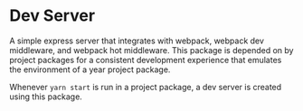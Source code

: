 # Dev Server

A simple express server that integrates with webpack, webpack dev middleware, and webpack hot middleware. This package
is depended on by project packages for a consistent development experience that emulates the environment of a year project
package.

Whenever `yarn start` is run in a project package, a dev server is created using this package.
